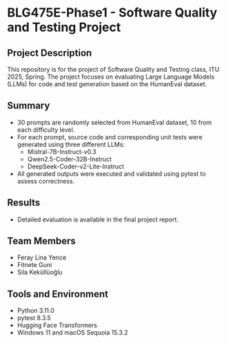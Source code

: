 # BLG475E-Phase1 - Software Quality and Testing Project

## Project Description
This repository is for the project of Software Quality and Testing class, ITU 2025, Spring.
The project focuses on evaluating Large Language Models (LLMs) for code and test generation based on the HumanEval dataset.

## Summary
- 30 prompts are randomly selected from HumanEval dataset, 10 from each difficulty level.
- For each prompt, source code and corresponding unit tests were generated using three different LLMs:
  - Mistral-7B-Instruct-v0.3
  - Qwen2.5-Coder-32B-Instruct
  - DeepSeek-Coder-v2-Lite-Instruct
- All generated outputs were executed and validated using pytest to assess correctness.

## Results
- Detailed evaluation is available in the final project report.

## Team Members
- Feray Lina Yence
- Fitnete Guni
- Sıla Keküllüoğlu

## Tools and Environment
- Python 3.11.0
- pytest 8.3.5
- Hugging Face Transformers
- Windows 11 and macOS Sequoia 15.3.2